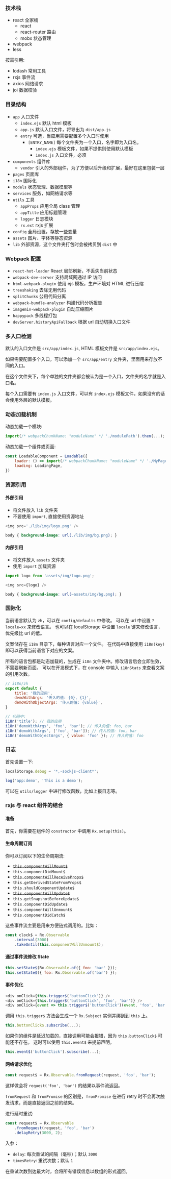 ### 技术栈

- react 全家桶
    - react
    - react-router 路由
    - mobx 状态管理
- webpack
- less

按需引用:
- lodash 常用工具
- rxjs 事件流
- axios 网络请求
- joi 数据校验

### 目录结构

- `app` 入口文件
    - `index.ejs` 默认 html 模板
    - `app.js` 默认入口文件，将导出为 `dist/app.js`
    - `entry` 可选，当应用需要配置多个入口时使用
        - `[ENTRY_NAME]` 每个文件夹为一个入口，名字即为入口名。
            - `index.ejs` 模板文件，如果不提供则使用默认模板
            - `index.js` 入口文件，必须
- `components` 组件库
    - `vendor` 引入的外部组件，为了方便以后升级和扩展，最好在这里包装一层
- `pages` 页面库
- `i18n` 国际化
- `models` 状态管理、数据模型等
- `services` 服务，如网络请求等
- `utils` 工具
    - `appProps` 应用全局 class 管理
    - `appTitle` 应用标题管理
    - `logger` 日志模块
    - `rx.ext` rxjs 扩展
- `config` 全局设置，存放一些变量
- `assets` 图片、字体等静态资源
- `lib` 外部资源，这个文件夹打包时会被拷贝到 `dist` 中

### Webpack 配置

- `react-hot-loader` React 局部刷新，不丢失当前状态
- `webpack-dev-server` 支持局域网通过 IP 访问
- `html-webpack-plugin` 使用 ejs 模板，生产环境对 HTML 进行压缩
- `treeshaking` 去除无用代码
- `splitChunks` 公用代码分离
- `webpack-bundle-analyzer` 构建代码分析报告
- `imagemin-webpack-plugin` 自动压缩图片
- `happypack` 多线程打包
- `devServer.historyApiFallback` 根据 url 自动切换入口文件

### 多入口检测

默认的入口文件是 `src/app/index.js`, HTML 模板文件是 `src/app/index.ejs`。

如果需要配置多个入口，可以添加一个 `src/app/entry` 文件夹，里面用来存放不同的入口。

在这个文件夹下，每个单独的文件夹都会被认为是一个入口，文件夹的名字就是入口名。

每个入口需要有 `index.js` 入口文件，可以有 `index.ejs` 模板文件，如果没有的话会使用外层的默认模板。

### 动态加载机制

动态加载一个模块:

```javascript
import(/* webpackChunkName: "moduleName" */ './modulePath').then(...);
```

动态加载一个组件或页面:

```javascript
const LoadableComponent = Loadable({
    loader: () => import(/* webpackChunkName: "moduleName" */ './MyPage'),
    loading: LoadingPage,
})
```

### 资源引用

#### 外部引用

- 将文件放入 `lib` 文件夹
- 不要使用 `import`, 直接使用资源地址

```javascript
<img src='./lib/img/logo.png' />
```

```css
body { background-image: url(./lib/img/bg.png); }
```

#### 内部引用

- 将文件放入 `assets` 文件夹
- 使用 `import` 加载资源

```javascript
import logo from 'assets/img/logo.png';

<img src={logo} />
```

```css
body { background-image: url(~assets/img/bg.png); }
```

### 国际化

当前语言默认为 `zh`，可以在 `config/defaults` 中修改。
可以在 url 中设置 `?locale=xx` 来修改语言。
也可以在 localStorage 中设置 `locale` 键来修改语言，优先级比 url 的低。

文案储存在 `i18n` 目录下，每种语言对应一个文件。
在代码中直接使用 `i18n(key)` 即可以获得当前语言下对应的文案。

所有的语言包都是动态加载的，生成在 `i18n` 文件夹中。修改语言后会立即生效，不需要刷新页面。
可以在开发模式下，在 console 中输入 `i18nStats` 来查看文案的引用次数。

```javascript
// i18n/zh
export default {
    title: '我的应用',
    demoWithArgs: '传入的值: {0}, {1}',
    demoWithObjectArgs: '传入的值: {value}',
}

// 代码中:
i18n('title'); // 我的应用
i18n('demoWithArgs', 'foo', 'bar'); // 传入的值: foo, bar
i18n('demoWithArgs', ['foo', 'bar']); // 传入的值: foo, bar
i18n('demoWithObjectArgs', { value: 'foo' }); // 传入的值: foo
```

### 日志

首先设置一下:

```javascript
localStorage.debug = '*,-sockjs-client*';
```

```javascript
log('app:demo', 'This is a demo');
```

可以在 `utils/logger` 中进行修改函数，比如上报日志等。

### rxjs 与 react 组件的结合

#### 准备

首先，你需要在组件的 `constructor` 中调用 `Rx.setup(this)`。

#### 生命周期订阅

你可以订阅以下的生命周期流:

- ~~`this.componentWillMount$`~~
- `this.componentDidMount$`
- ~~`this.componentWillReceiveProps$`~~
- `this.getDerivedStateFromProps$`
- `this.shouldComponentUpdate$`
- ~~`this.componentWillUpdate$`~~
- `this.getSnapshotBeforeUpdate$`
- `this.componentDidUpdate$`
- `this.componentWillUnmount$`
- `this.componentDidCatch$`

这些事件流主要是用来方便链式调用的。比如：

```javascript
const clock$ = Rx.Observable
    .interval(3000)
    .takeUntil(this.componentWillUnmount$);
```

#### 通过事件流修改 State

```javascript
this.setState$(Rx.Observable.of({ foo: 'bar' }));
this.setState$({ foo: Rx.Observable.of('bar') });
```

#### 事件优化

```javascript
<div onClick={this.trigger$('buttonClick')} />
<div onClick={this.trigger$('buttonClick', 'foo', 'bar')} />
<div onClick={event => this.trigger$('buttonClick')(event, 'foo', 'bar')} />
```

调用 `this.trigger$` 方法会生成一个 `Rx.Subject` 实例并绑到到 `this` 上。

```javascript
this.buttonClick$.subscribe(...);
```

如果你的组件是延迟加载的，直接调用可能会报错，因为 `this.buttonClick$` 可能还不存在。
这时可以使用 `this.event$` 来提前声明。

```javascript
this.event$('buttonClick').subscribe(...);
```

#### 网络请求优化

```javascript
const request$ = Rx.Observable.fromRequest(request, 'foo', 'bar');
```

这样做会将 `request('foo', 'bar')` 的结果以事件流返回。

`fromRequest` 和 `fromPromise` 的区别是，`fromPromise` 在进行 retry 时不会再次触发请求，而是直接返回之前的结果。

进行延时重试:

```javascript
const request$ = Rx.Observable
    .fromRequest(request, 'foo', 'bar')
    .delayRetry(3000, 2);
```

入参：

- `delay`: 每次重试的间隔（毫秒）；默认 `3000`
- `timesRetry`: 重试次数；默认 `1`

在重试次数到达最大时，会将所有错误信息以数组的形式返回。
